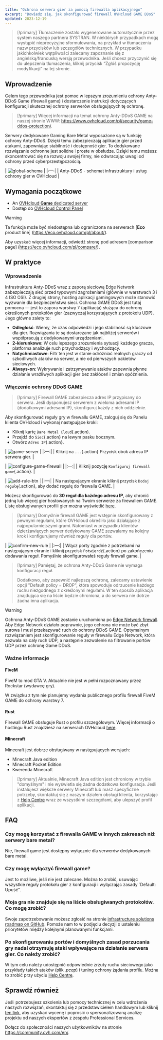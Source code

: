 ```yaml
---
title: "Ochrona serwera gier za pomocą firewalla aplikacyjnego"
excerpt: "Dowiedz się, jak skonfigurować firewall OVHcloud GAME DDoS"
updated: 2023-12-19
---
```


> [!primary]
> Tłumaczenie zostało wygenerowane automatycznie przez system naszego partnera SYSTRAN. W niektórych przypadkach mogą wystąpić nieprecyzyjne sformułowania, na przykład w tłumaczeniu nazw przycisków lub szczegółów technicznych. W przypadku jakichkolwiek wątpliwości zalecamy zapoznanie się z angielską/francuską wersją przewodnika. Jeśli chcesz przyczynić się do ulepszenia tłumaczenia, kliknij przycisk “Zgłóś propozycję modyfikacji” na tej stronie.
>

## Wprowadzenie

Celem tego przewodnika jest pomoc w lepszym zrozumieniu ochrony Anty-DDoS Game (firewall game) i dostarczenie instrukcji dotyczących konfiguracji skutecznej ochrony serwerów obsługujących tę ochronę.

> [!primary]
> Więcej informacji na temat ochrony Anty-DDoS GAME na naszej stronie WWW: <https://www.ovhcloud.com/pl/security/game-ddos-protection/>.
> 

Serwery dedykowane Gaming Bare Metal wyposażone są w funkcję ochrony Anty-DDoS. Dzięki temu zabezpieczają aplikacje gier przed atakami, zapewniając stabilność i dostępność gier. To dedykowane rozwiązanie ochronne jest solidne i proste w obsłudze. Dzięki temu możesz skoncentrować się na rozwoju swojej firmy, nie odwracając uwagi od ochrony przed cyberprzestępczością.

| ![global-schema](images/global_schema_focus_game.png) |
|:—:|
| Anty-DDoS - schemat infrastruktury i usług ochrony gier w OVHcloud |

## Wymagania początkowe

- An [OVHcloud **Game** dedicated server](https://www.ovhcloud.com/pl/bare-metal/prices/#filterType=range_element&filterValue=game)
- Dostęp do [OVHcloud Control Panel](https://www.ovh.com/auth/?action=gotomanager&from=https://www.ovh.pl/&ovhSubsidiary=pl)

> [!warning]
> Ta funkcja może być niedostępna lub ograniczona na serwerach [**Eco** product line] (https://eco.ovhcloud.com/pl/about/).
>
> Aby uzyskać więcej informacji, odwiedź stronę pod adresem [comparison page] (https://eco.ovhcloud.com/pl/compare/).

## W praktyce

### Wprowadzenie

Infrastruktura Anty-DDoS wraz z zaporą sieciową Edge Network zabezpieczają sieć przed typowymi zagrożeniami (głównie w warstwach 3 i 4 ISO OSI). Z drugiej strony, hosting aplikacji gamingowych może stanowić wyzwanie dla bezpieczeństwa sieci. Ochrona GAME DDoS jest tutaj pomocna — jest to zapora warstwy 7 (aplikacja) służąca do ochrony określonych protokołów gier (zazwyczaj korzystających z protokołu UDP). Jego główne zalety to:

- **Odległość**: Wiemy, że czas odpowiedzi i jego stabilność są kluczowe dla gier. Rozwiązania te są dostarczane jak najbliżej serwerów i współpracują z dedykowanymi urządzeniami.
- **2-kierunkowe**: W celu lepszego zrozumienia sytuacji każdego gracza, platforma analizuje ruch przychodzący i wychodzący.
- **Natychmiastowe**: Filtr ten jest w stanie odróżniać realnych graczy od szkodliwych ataków na serwer, a nie od pierwszych pakietów sieciowych.
- **Always-on**: Wykrywanie i zatrzymywanie ataków zapewnia płynne działanie wrażliwych aplikacji gier bez zakłóceń i zmian opóźnienia.

### Włączenie ochrony DDoS GAME

> [!primary]
> Firewall GAME zabezpiecza adres IP przypisany do serwera. Jeśli dysponujesz serwerem z wieloma adresami IP (dodatkowymi adresami IP), skonfiguruj każdy z nich oddzielnie.
>

Aby skonfigurować reguły gry w firewallu GAME, zaloguj się do Panelu klienta OVHcloud i wykonaj następujące kroki:

- Kliknij kartę `Bare Metal Cloud`{.action}.
- Przejdź do `Sieć`{.action} na lewym pasku bocznym.
- Otwórz `Adres IP`{.action}.

| ![game-server](images/firewall_game_01_blur.png) |
|:—:|
| Kliknij na `...`{.action} Przycisk obok adresu IP serwera gier. |

| ![configure-game-firewall](images/firewall_game_02.png) |
|:—:|
| Kliknij pozycję `Konfiguruj firewall game`{.action}. |


| ![add-rule-btn](images/firewall_game_03.png) |
|:—:|
| Na następującym ekranie kliknij przycisk `Dodaj regułę`{.action}, aby dodać regułę do firewalla GAME. |

Możesz skonfigurować do **30 reguł dla każdego adresu IP**, aby chronić jedną lub więcej gier hostowanych na Twoim serwerze za firewallem GAME. Listę obsługiwanych profili gier można wyświetlić [here](https://www.ovhcloud.com/pl/security/game-ddos-protection/).

> [!primary]
> Domyślnie firewall GAME jest wstępnie skonfigurowany z pewnymi regułami, które OVHcloud określiło jako działające z najpopularniejszymi grami. Natomiast w przypadku klientów dzierżawiących serwer dedykowany GAME zezwalamy na kolejny krok i konfigurujemy również reguły dla portów.
> 

| ![confirm-new-rule](images/firewall_game_04.png) |
|:—:|
| Włącz porty zgodnie z potrzebami na następującym ekranie i kliknij przycisk `Potwierdź`{.action} po zakończeniu dodawania reguł. Pomyślnie skonfigurowałeś reguły firewall game. |

> [!primary]
> Pamiętaj, że ochrona Anty-DDoS Game nie wymaga konfiguracji reguł.
>
> Dodatkowo, aby zapewnić najlepszą ochronę, zalecamy ustawienie opcji "Default policy = DROP", która spowoduje odrzucenie każdego ruchu niezgodnego z określonymi regułami. W ten sposób aplikacja znajdująca się na liście będzie chroniona, a do serwera nie dotrze żadna inna aplikacja.
> 

> [!warning]
> Ochrona Anty-DDoS GAME zostanie uruchomiona po [Edge Network firewall](/pages/bare_metal_cloud/dedicated_servers/firewall_network). Aby Edge Network działało poprawnie, jego ochrona nie może być zbyt surowa i musi przekazywać ruch do ochrony DDoS GAME. Optymalnym rozwiązaniem jest skonfigurowanie reguły w firewallu Edge Network, która zezwala na cały ruch UDP, a następnie zezwolenie na filtrowanie portów UDP przez ochronę Game DDoS.
>

### Ważne informacje

#### FiveM

FiveM to mod GTA V. Aktualnie nie jest w pełni rozpoznawany przez Rockstar (wydawcę gry).

W związku z tym nie planujemy wydania publicznego profilu firewall FiveM GAME do ochrony warstwy 7.

#### Rust

Firewall GAME obsługuje Rust o profilu szczegółowym. Więcej informacji o hostingu Rust znajdziesz na serwerach OVHcloud [here](https://www.ovhcloud.com/pl/bare-metal/game/rust-server/).

#### Minecraft

Minecraft jest dobrze obsługiwany w następujących wersjach:

- Minecraft Java edition 
- Minecraft Pocket Edition
- Kwerenda Minecraft

> [!primary]
> Aktualnie, Minecraft Java edition jest chroniony w trybie "domyślnym" i nie wyświetla się żadna dodatkowa konfiguracja. Jeśli instalujesz większe serwery Minecraft lub masz specyficzne potrzeby, skontaktuj się z naszym działem obsługi klienta, korzystając z [Help Centre](https://help.ovhcloud.com/csm?id=csm_get_help) wraz ze wszystkimi szczegółami, aby ulepszyć profil aplikacji.
>

## FAQ

### Czy mogę korzystać z firewalla GAME w innych zakresach niż serwery bare metal?

Nie, firewall game jest dostępny wyłącznie dla serwerów dedykowanych bare metal.

### Czy mogę wyłączyć firewall game?

Jest to możliwe, jeśli nie jest zalecane. Można to zrobić, usuwając wszystkie reguły protokołu gier z konfiguracji i wyłączając zasady `Default: Upuść".

### Moja gra nie znajduje się na liście obsługiwanych protokołów. Co mogę zrobić?

Swoje zapotrzebowanie możesz zgłosić na stronie [infrastructure solutions roadmap on GitHub](https://github.com/orgs/ovh/projects/16/views/14). Pomoże nam to w podjęciu decyzji o ustaleniu priorytetów między kolejnymi planowanymi funkcjami.

### Po skonfigurowaniu portów i domyślnych zasad porzucania gry nadal otrzymuję ataki wpływające na działanie serwera gier. Co należy zrobić?

W tym celu należy udostępnić odpowiednie zrzuty ruchu sieciowego jako przykłady takich ataków (plik *.pcap*) i tuning ochrony żądania profilu. Można to zrobić przy użyciu [Help Centre](https://help.ovhcloud.com/csm?id=csm_get_help).

## Sprawdź również

Jeśli potrzebujesz szkolenia lub pomocy technicznej w celu wdrożenia naszych rozwiązań, skontaktuj się z przedstawicielem handlowym lub kliknij [ten link](https://www.ovhcloud.com/pl/professional-services/), aby uzyskać wycenę i poprosić o spersonalizowaną analizę projektu od naszych ekspertów z zespołu Professional Services.

Dołącz do społeczności naszych użytkowników na stronie <https://community.ovh.com/en/>.
